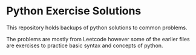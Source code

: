 

# Python Exercise Solutions

This repository holds backups of python solutions to common problems.

The problems are mostly from Leetcode however some of the earlier files are exercises to practice basic syntax and concepts of python.



